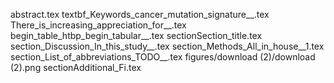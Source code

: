 abstract.tex
textbf_Keywords_cancer_mutation_signature__.tex
There_is_increasing_appreciation_for__.tex
begin_table_htbp_begin_tabular__.tex
sectionSection_title.tex
section_Discussion_In_this_study__.tex
section_Methods_All_in_house__1.tex
section_List_of_abbreviations_TODO__.tex
figures/download (2)/download (2).png
sectionAdditional_Fi.tex
